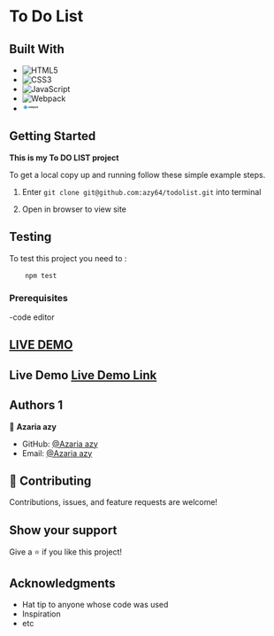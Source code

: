 
# To Do List

## Built With

- ![HTML5](https://img.shields.io/badge/html5-%23E34F26.svg?style=for-the-badge&logo=html5&logoColor=white)
- ![CSS3](https://img.shields.io/badge/css3-%231572B6.svg?style=for-the-badge&logo=css3&logoColor=white)
- ![JavaScript](https://img.shields.io/badge/javascript-%23323330.svg?style=for-the-badge&logo=javascript&logoColor=%23F7DF1E)
- ![Webpack](https://img.shields.io/badge/webpack-%238DD6F9.svg?style=for-the-badge&logo=webpack&logoColor=black)
- <img src="./webpack-logo.png" width="30">


## Getting Started

**This is my To DO LIST project**


To get a local copy up and running follow these simple example steps.
1) Enter `git clone git@github.com:azy64/todolist.git` into terminal

2) Open in browser to view site

## Testing

To test this project you need to :
``` node
    npm test
```

### Prerequisites
-code editor

## <a href="https://azy64.github.io/todolist/">LIVE DEMO<a> 

## Live Demo [Live Demo Link](https://m0rrighan.github.io/To-do-list/) 
## Authors 1

👤 **Azaria azy**
- GitHub: [@Azaria azy](https://github.com/azy64)
- Email: [@Azaria azy](allysaidi64@gmail.com)


## 🤝 Contributing

Contributions, issues, and feature requests are welcome!

## Show your support

Give a ⭐️ if you like this project!

## Acknowledgments

- Hat tip to anyone whose code was used
- Inspiration
- etc
